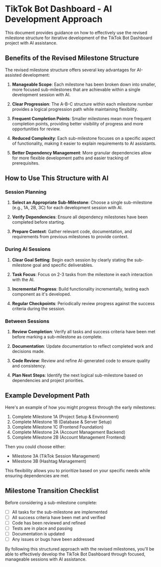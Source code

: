 # TikTok Bot Dashboard - AI Development Approach

This document provides guidance on how to effectively use the revised milestone structure for iterative development of the TikTok Bot Dashboard project with AI assistance.

## Benefits of the Revised Milestone Structure

The revised milestone structure offers several key advantages for AI-assisted development:

1. **Manageable Scope**: Each milestone has been broken down into smaller, more focused sub-milestones that are achievable within a single development session with AI.

2. **Clear Progression**: The A-B-C structure within each milestone number provides a logical progression path while maintaining flexibility.

3. **Frequent Completion Points**: Smaller milestones mean more frequent completion points, providing better visibility of progress and more opportunities for review.

4. **Reduced Complexity**: Each sub-milestone focuses on a specific aspect of functionality, making it easier to explain requirements to AI assistants.

5. **Better Dependency Management**: More granular dependencies allow for more flexible development paths and easier tracking of prerequisites.

## How to Use This Structure with AI

### Session Planning

1. **Select an Appropriate Sub-Milestone**: Choose a single sub-milestone (e.g., 1A, 2B, 3C) for each development session with AI.

2. **Verify Dependencies**: Ensure all dependency milestones have been completed before starting.

3. **Prepare Context**: Gather relevant code, documentation, and requirements from previous milestones to provide context.

### During AI Sessions

1. **Clear Goal Setting**: Begin each session by clearly stating the sub-milestone goal and specific deliverables.

2. **Task Focus**: Focus on 2-3 tasks from the milestone in each interaction with the AI.

3. **Incremental Progress**: Build functionality incrementally, testing each component as it's developed.

4. **Regular Checkpoints**: Periodically review progress against the success criteria during the session.

### Between Sessions

1. **Review Completion**: Verify all tasks and success criteria have been met before marking a sub-milestone as complete.

2. **Documentation**: Update documentation to reflect completed work and decisions made.

3. **Code Review**: Review and refine AI-generated code to ensure quality and consistency.

4. **Plan Next Steps**: Identify the next logical sub-milestone based on dependencies and project priorities.

## Example Development Path

Here's an example of how you might progress through the early milestones:

1. Complete Milestone 1A (Project Setup & Environment)
2. Complete Milestone 1B (Database & Server Setup)
3. Complete Milestone 1C (Frontend Foundation)
4. Complete Milestone 2A (Account Management Backend)
5. Complete Milestone 2B (Account Management Frontend)

Then you could choose either:
- Milestone 3A (TikTok Session Management)
- Milestone 3B (Hashtag Management)

This flexibility allows you to prioritize based on your specific needs while ensuring dependencies are met.

## Milestone Transition Checklist

Before considering a sub-milestone complete:

- [ ] All tasks for the sub-milestone are implemented
- [ ] All success criteria have been met and verified
- [ ] Code has been reviewed and refined
- [ ] Tests are in place and passing
- [ ] Documentation is updated
- [ ] Any issues or bugs have been addressed

By following this structured approach with the revised milestones, you'll be able to effectively develop the TikTok Bot Dashboard through focused, manageable sessions with AI assistance.
